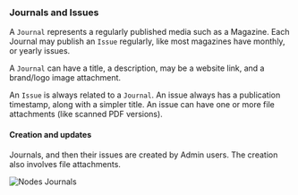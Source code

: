 ### Journals and Issues
A `Journal` represents a regularly published media such as a Magazine.
Each Journal may publish an `Issue` regularly, like most magazines have monthly, or yearly issues.

A `Journal` can have a title, a description, may be a website link, and a brand/logo image attachment.

An `Issue` is always related to a `Journal`. An issue always has a publication timestamp,
along with a simpler title. An issue can have one or more file attachments (like scanned PDF versions).

#### Creation and updates
Journals, and then their issues are created by Admin users. The creation also involves file attachments.

![Nodes Journals](nodes_journals.puml)
